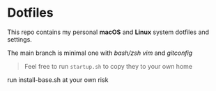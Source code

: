 # Dotfiles

This repo contains my personal **macOS** and **Linux** system dotfiles and settings.

The main branch is minimal one with *bash/zsh* *vim* and *gitconfig*

> Feel free to run `startup.sh` to copy they to your own home

run install-base.sh at your own risk
